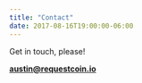 ```yaml
---
title: "Contact"
date: 2017-08-16T19:00:00-06:00
---
```


Get in touch, please!

**austin@requestcoin.io**

